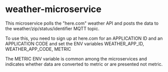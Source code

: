 # weather-microservice

This microservice polls the "here.com" weather API and posts the data to the weather/zip/status/identifier MQTT topic.

To use this, you need to sign up at here.com for an APPLICATION ID and an APPLICATION CODE and set the ENV variables
WEATHER_APP_ID, WEATHER_APP_CODE, METRIC

The METRIC ENV variable is common among the microservices and indicates whether data are converted to metric or are
presented not metric.


